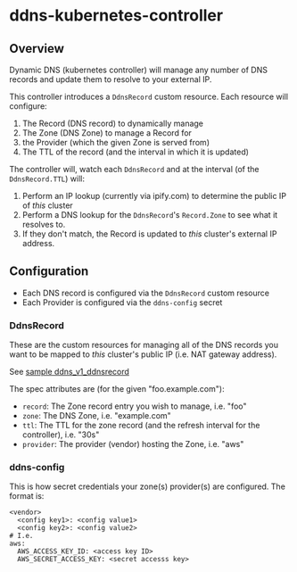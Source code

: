 # ddns-kubernetes-controller

## Overview

Dynamic DNS (kubernetes controller) will manage any number of DNS records and update them to resolve to your external IP.

This controller introduces a `DdnsRecord` custom resource.  Each resource will configure:
1. The Record (DNS record) to dynamically manage
2. The Zone (DNS Zone) to manage a Record for
3. the Provider (which the given Zone is served from)
4. The TTL of the record (and the interval in which it is updated)

The controller will, watch each `DdnsRecord` and at the interval (of the `DdnsRecord.TTL`) will:
1. Perform an IP lookup (currently via ipify.com) to determine the public IP of _this_ cluster
2. Perform a DNS lookup for the `DdnsRecord`'s `Record.Zone` to see what it resolves to.
3. If they don't match, the Record is updated to _this_ cluster's external IP address.

## Configuration

- Each DNS record is configured via the `DdnsRecord` custom resource
- Each Provider is configured via the `ddns-config` secret

### DdnsRecord

These are the custom resources for managing all of the DNS records you want to be mapped to _this_ cluster's public IP (i.e. NAT gateway address).

See [sample ddns_v1_ddnsrecord](./config/samples/ddns_v1_ddnsrecord.yaml)

The spec attributes are (for the given "foo.example.com"):
- `record`: The Zone record entry you wish to manage, i.e. "foo"
- `zone`: The DNS Zone, i.e. "example.com"
- `ttl`: The TTL for the zone record (and the refresh interval for the controller), i.e. "30s"
- `provider`: The provider (vendor) hosting the Zone, i.e. "aws"

### ddns-config

This is how secret credentials your zone(s) provider(s) are configured.  The format is:

```
<vendor>
  <config key1>: <config value1>
  <config key2>: <config value2>
# I.e.
aws:
  AWS_ACCESS_KEY_ID: <access key ID>
  AWS_SECRET_ACCESS_KEY: <secret accesss key>
```